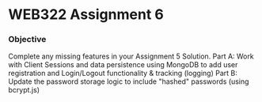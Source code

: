 # WEB322 Assignment 6

### Objective
Complete any missing features in your Assignment 5 Solution.
Part A: Work with Client Sessions and data persistence using MongoDB to add user registration and Login/Logout functionality & tracking (logging)
Part B: Update the password storage logic to include "hashed" passwords (using bcrypt.js)
